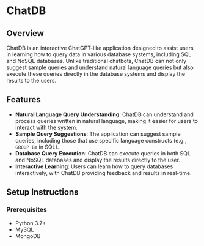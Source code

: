 # ChatDB

## Overview

ChatDB is an interactive ChatGPT-like application designed to assist users in learning how to query data in various database systems, including SQL and NoSQL databases. Unlike traditional chatbots, ChatDB can not only suggest sample queries and understand natural language queries but also execute these queries directly in the database systems and display the results to the users.

## Features

- **Natural Language Query Understanding**: ChatDB can understand and process queries written in natural language, making it easier for users to interact with the system.
- **Sample Query Suggestions**: The application can suggest sample queries, including those that use specific language constructs (e.g., `GROUP BY` in SQL).
- **Database Query Execution**: ChatDB can execute queries in both SQL and NoSQL databases and display the results directly to the user.
- **Interactive Learning**: Users can learn how to query databases interactively, with ChatDB providing feedback and results in real-time.

## Setup Instructions

### Prerequisites

- Python 3.7+
- MySQL
- MongoDB